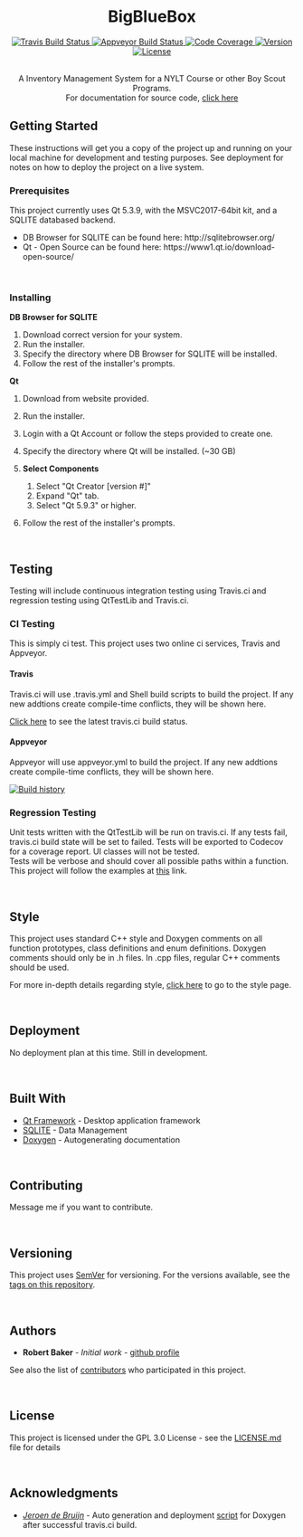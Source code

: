<h1 align="center">BigBlueBox</h1>

<div align="center">
  <!-- Travis -->
  <a href="https://travis-ci.org/rbaker26/BigBlueBox">
    <img src="https://travis-ci.org/rbaker26/BigBlueBox.svg?branch=master"
      alt="Travis Build Status" />
  </a>
  <!-- Appveyor -->
  <a href="https://ci.appveyor.com/project/rbaker26/bigbluebox/branch/master">
    <img src="https://ci.appveyor.com/api/projects/status/n5w5hxdsnvb7jpm9/branch/master?svg=true"
      alt="Appveyor Build Status" />
  </a>
  <!-- Code Coverage via Codecov -->
  <a href="https://codecov.io/gh/rbaker26/BigBlueBox">
    <img src="https://codecov.io/gh/rbaker26/BigBlueBox/branch/master/graph/badge.svg"
      alt="Code Coverage" />
  </a>
  <!-- SamVer -->
  <a href="https://github.com/rbaker26/BigBlueBox/releases">
    <img src="https://img.shields.io/github/release/rbaker26/BigBlueBox/all.svg"
      alt="Version" />
  </a>
  <!-- License -->
  <a href="https://github.com/rbaker26/BigBlueBox/blob/master/LICENSE">
    <img src="https://img.shields.io/badge/License-GPL%20v3-blue.svg"
      alt="License" />
  </a>
</div>
<br />

<p align="center">
A Inventory Management System for a NYLT Course or other Boy Scout Programs. <br>
For documentation for source code, <a href="https://rbaker26.github.io/BigBlueBox/html/index.html">click here</a>
</p>



## Getting Started

These instructions will get you a copy of the project up and running on your local machine for development and testing purposes. See deployment for notes on how to deploy the project on a live system.

### Prerequisites

This project currently uses Qt 5.3.9, with the MSVC2017-64bit kit, and a SQLITE databased backend.<br>
<ul>
  <li> DB Browser for SQLITE can be found here: http://sqlitebrowser.org/ </li>
  <li> Qt - Open Source can be found here:  https://www1.qt.io/download-open-source/ </li>
</ul>
<br>  


### Installing

__DB Browser for SQLITE__

  1. Download correct version for your system.
  2. Run the installer.
  3. Specify the directory where DB Browser for SQLITE will be installed.
  4. Follow the rest of the installer's prompts.
  
__Qt__

  1. Download from website provided.
  2. Run the installer. 
  3. Login with a Qt Account or follow the steps provided to create one.
  4. Specify the directory where Qt will be installed.  (~30 GB) 
  
  5. <b> Select Components </b>  
        1. Select "Qt Creator [version #]" 
        2. Expand "Qt" tab.
        3. Select "Qt 5.9.3" or higher. 
  
  6. Follow the rest of the installer's prompts.

<br>


## Testing

Testing will include continuous integration testing using Travis.ci and regression testing using QtTestLib and Travis.ci.  

### CI Testing

This is simply ci test. This project uses two online ci services, Travis and Appveyor. 

#### Travis
Travis.ci will use .travis.yml and Shell build scripts to build the project.  If any new addtions create compile-time conflicts, they 
will be shown here.  <br>

[Click here](https://travis-ci.org/rbaker26/BigBlueBox) to see the latest travis.ci build status.
 
#### Appveyor
Appveyor will use appveyor.yml to build the project. If any new addtions create compile-time conflicts, they 
will be shown here.  <br>

[![Build history](https://buildstats.info/appveyor/chart/rbaker26/BigBlueBox)](https://ci.appveyor.com/project/rbaker26/BigBlueBox/history) <br>


### Regression Testing

Unit tests written with the QtTestLib will be run on travis.ci.  If any tests fail, travis.ci build state will be set to 
failed.  Tests will be exported to Codecov for a coverage report.  UI classes will not be tested. <br>
Tests will be verbose and should cover all possible paths within a function. <br> 
This project will follow the examples at [this](http://doc.qt.io/qt-5/qttestlib-tutorial1-example.html) link.

<br>

## Style

This project uses standard C++ style and Doxygen comments on all function prototypes, class definitions and enum definitions.
Doxygen comments should only be in .h files.  In .cpp files, regular C++ comments should be used.  

For more in-depth details regarding style, [click here](./Style.md) to go to the style page.

<br>

## Deployment

No deployment plan at this time.  Still in development.

<br>

## Built With

* [Qt Framework](http://www.dropwizard.io/1.0.2/docs/) - Desktop application framework 
* [SQLITE](https://www.sqlite.org) - Data Management
* [Doxygen](http://www.stack.nl/~dimitri/doxygen/index.html) - Autogenerating documentation

<br>

## Contributing
Message me if you want to contribute.

<br>

## Versioning
This project uses [SemVer](http://semver.org/) for versioning. For the versions available, see the [tags on this repository](https://github.com/rbaker26/BigBlueBox/tags). 

<br>

## Authors
* **Robert Baker** - *Initial work* - [github profile](https://github.com/rbaker26)

See also the list of [contributors](https://github.com/rbaker26/BigBlueBox/graphs/contributors) who participated in this project.

<br>

## License
This project is licensed under the GPL 3.0 License - see the [LICENSE.md](https://github.com/rbaker26/BigBlueBox/blob/master/LICENSE) file for details

<br>


## Acknowledgments
* [*Jeroen de Bruijn*](https://gist.github.com/vidavidorra) - Auto generation and deployment [script](https://github.com/rbaker26/BigBlueBox/blob/master/generateDocumentationAndDeploy.sh) for Doxygen after successful travis.ci build.  


